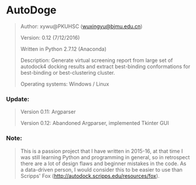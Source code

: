 # AutoDoge
> Author: xywu@PKUHSC (wuxingyu@bjmu.edu.cn)
> 
> Version: 0.12 (7/12/2016)
> 
> Written in Python 2.7.12 (Anaconda)
> 
> Description: Generate virtual screening report from large set of autodock4 docking results and extract best-binding conformations for best-binding or best-clustering cluster.
> 
> Operating systems: Windows / Linux
> 

### Update:
> Version 0.11: Argparser
>
> Version 0.12: Abandoned Argparser, implemented Tkinter GUI

### Note:
> This is a passion project that I have written in 2015-16, at that time I was still learning Python and programming in general, so in retrospect there are a lot of design flaws and beginner mistakes in the code. As a data-driven person, I would consider this to be easier to use than Scripps' Fox (http://autodock.scripps.edu/resources/fox).
>
